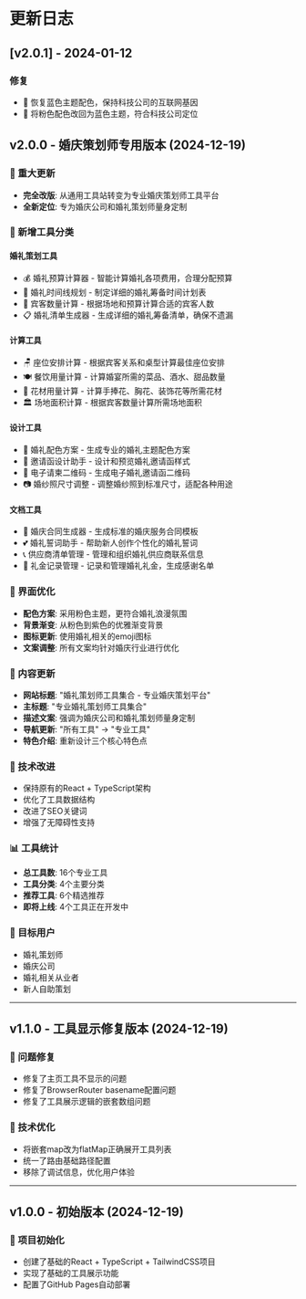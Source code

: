 # 更新日志

## [v2.0.1] - 2024-01-12

### 修复
- 🎨 恢复蓝色主题配色，保持科技公司的互联网基因
- 💙 将粉色配色改回为蓝色主题，符合科技公司定位

## v2.0.0 - 婚庆策划师专用版本 (2024-12-19)

### 🎉 重大更新
- **完全改版**: 从通用工具站转变为专业婚庆策划师工具平台
- **全新定位**: 专为婚庆公司和婚礼策划师量身定制

### 💍 新增工具分类

#### 婚礼策划工具
- 💰 婚礼预算计算器 - 智能计算婚礼各项费用，合理分配预算
- 📅 婚礼时间线规划 - 制定详细的婚礼筹备时间计划表
- 👥 宾客数量计算 - 根据场地和预算计算合适的宾客人数
- 📋 婚礼清单生成器 - 生成详细的婚礼筹备清单，确保不遗漏

#### 计算工具
- 🪑 座位安排计算 - 根据宾客关系和桌型计算最佳座位安排
- 🍽️ 餐饮用量计算 - 计算婚宴所需的菜品、酒水、甜品数量
- 🌸 花材用量计算 - 计算手捧花、胸花、装饰花等所需花材
- 🏛️ 场地面积计算 - 根据宾客数量计算所需场地面积

#### 设计工具
- 🌈 婚礼配色方案 - 生成专业的婚礼主题配色方案
- 💌 邀请函设计助手 - 设计和预览婚礼邀请函样式
- 📱 电子请柬二维码 - 生成电子婚礼邀请函二维码
- 📷 婚纱照尺寸调整 - 调整婚纱照到标准尺寸，适配各种用途

#### 文档工具
- 📜 婚庆合同生成器 - 生成标准的婚庆服务合同模板
- 💕 婚礼誓词助手 - 帮助新人创作个性化的婚礼誓词
- 📞 供应商清单管理 - 管理和组织婚礼供应商联系信息
- 🎁 礼金记录管理 - 记录和管理婚礼礼金，生成感谢名单

### 🎨 界面优化
- **配色方案**: 采用粉色主题，更符合婚礼浪漫氛围
- **背景渐变**: 从粉色到紫色的优雅渐变背景
- **图标更新**: 使用婚礼相关的emoji图标
- **文案调整**: 所有文案均针对婚庆行业进行优化

### 📝 内容更新
- **网站标题**: "婚礼策划师工具集合 - 专业婚庆策划平台"
- **主标题**: "专业婚礼策划师工具集合"
- **描述文案**: 强调为婚庆公司和婚礼策划师量身定制
- **导航更新**: "所有工具" → "专业工具"
- **特色介绍**: 重新设计三个核心特色点

### 🔧 技术改进
- 保持原有的React + TypeScript架构
- 优化了工具数据结构
- 改进了SEO关键词
- 增强了无障碍性支持

### 📊 工具统计
- **总工具数**: 16个专业工具
- **工具分类**: 4个主要分类
- **推荐工具**: 6个精选推荐
- **即将上线**: 4个工具正在开发中

### 🎯 目标用户
- 婚礼策划师
- 婚庆公司
- 婚礼相关从业者
- 新人自助策划

---

## v1.1.0 - 工具显示修复版本 (2024-12-19)

### 🐛 问题修复
- 修复了主页工具不显示的问题
- 修复了BrowserRouter basename配置问题
- 修复了工具展示逻辑的嵌套数组问题

### 🔧 技术优化
- 将嵌套map改为flatMap正确展开工具列表
- 统一了路由基础路径配置
- 移除了调试信息，优化用户体验

---

## v1.0.0 - 初始版本 (2024-12-19)

### 🎉 项目初始化
- 创建了基础的React + TypeScript + TailwindCSS项目
- 实现了基础的工具展示功能
- 配置了GitHub Pages自动部署 